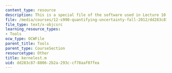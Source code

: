 ```yaml
---
content_type: resource
description: This is a special file of the software used in Lecture 10.
file: /media/courses/12-s990-quantifying-uncertainty-fall-2012/dd283c8788062b2a293ccf78aaf07fea_kernelest.m
file_type: text/x-objcsrc
learning_resource_types:
- Tools
ocw_type: OCWFile
parent_title: Tools
parent_type: CourseSection
resourcetype: Other
title: kernelest.m
uid: dd283c87-8806-2b2a-293c-cf78aaf07fea
---
```

